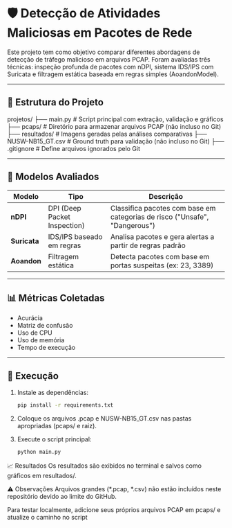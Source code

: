 # 🛡️ Detecção de Atividades Maliciosas em Pacotes de Rede

Este projeto tem como objetivo comparar diferentes abordagens de detecção de tráfego malicioso em arquivos PCAP. Foram avaliadas três técnicas: inspeção profunda de pacotes com nDPI, sistema IDS/IPS com Suricata e filtragem estática baseada em regras simples (AoandonModel).

---

## 📂 Estrutura do Projeto
projetos/
├── main.py # Script principal com extração, validação e gráficos
├── pcaps/ # Diretório para armazenar arquivos PCAP (não incluso no Git)
├── resultados/ # Imagens geradas pelas análises comparativas
├── NUSW-NB15_GT.csv # Ground truth para validação (não incluso no Git)
├── .gitignore # Define arquivos ignorados pelo Git

---

## 🧪 Modelos Avaliados

| Modelo       | Tipo              | Descrição                                  |
|--------------|-------------------|---------------------------------------------|
| **nDPI**     | DPI (Deep Packet Inspection) | Classifica pacotes com base em categorias de risco ("Unsafe", "Dangerous") |
| **Suricata** | IDS/IPS baseado em regras     | Analisa pacotes e gera alertas a partir de regras padrão                |
| **Aoandon**  | Filtragem estática | Detecta pacotes com base em portas suspeitas (ex: 23, 3389)               |

---

## 📊 Métricas Coletadas

- Acurácia
- Matriz de confusão
- Uso de CPU
- Uso de memória
- Tempo de execução

---

## 🚀 Execução

1. Instale as dependências:
   ```bash
   pip install -r requirements.txt
2. Coloque os arquivos .pcap e NUSW-NB15_GT.csv nas pastas apropriadas (pcaps/ e raiz).

3. Execute o script principal:
   ```bash
   python main.py
   
📈 Resultados
Os resultados são exibidos no terminal e salvos como gráficos em resultados/.

⚠️ Observações
Arquivos grandes (*.pcap, *.csv) não estão incluídos neste repositório devido ao limite do GitHub.

Para testar localmente, adicione seus próprios arquivos PCAP em pcaps/ e atualize o caminho no script
